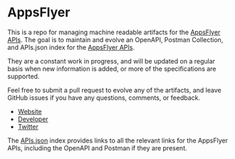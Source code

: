 # AppsFlyerThis is a repo for managing machine readable artifacts for the [AppsFlyer APIs](http://www.appsflyer.com). The goal is to maintain and evolve an OpenAPI, Postman Collection, and APIs.json index for the [AppsFlyer APIs](http://www.appsflyer.com).They are a constant work in progress, and will be updated on a regular basis when new information is added, or more of the specifications are supported.Feel free to submit a pull request to evolve any of the artifacts, and leave GitHub issues if you have any questions, comments, or feedback.- [Website](http://www.appsflyer.com)- [Developer](http://www.appsflyer.com)- [Twitter](https://twitter.com/appsflyer)The [APIs.json](https://github.com/api-evangelist/appsflyer/blob/master/apis.json) index provides links to all the relevant links for the AppsFlyer APIs, including the OpenAPI and Postman if they are present.